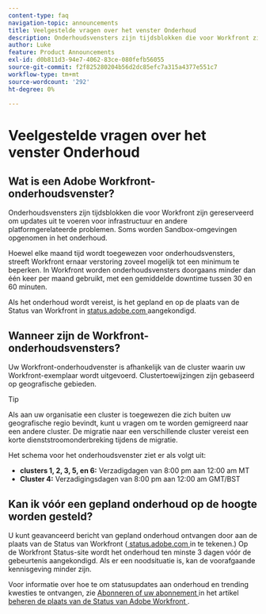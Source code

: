 ```yaml
---
content-type: faq
navigation-topic: announcements
title: Veelgestelde vragen over het venster Onderhoud
description: Onderhoudsvensters zijn tijdsblokken die voor Workfront zijn gereserveerd om updates uit te voeren voor infrastructuur en andere platformgerelateerde problemen. Soms worden Sandbox-omgevingen opgenomen in het onderhoud.
author: Luke
feature: Product Announcements
exl-id: d0b811d3-94e7-4062-83ce-080fefb56055
source-git-commit: f2f825280204b56d2dc85efc7a315a4377e551c7
workflow-type: tm+mt
source-wordcount: '292'
ht-degree: 0%

---
```


# Veelgestelde vragen over het venster Onderhoud

## Wat is een Adobe Workfront-onderhoudsvenster?

Onderhoudsvensters zijn tijdsblokken die voor Workfront zijn gereserveerd om updates uit te voeren voor infrastructuur en andere platformgerelateerde problemen. Soms worden Sandbox-omgevingen opgenomen in het onderhoud.

Hoewel elke maand tijd wordt toegewezen voor onderhoudsvensters, streeft Workfront ernaar verstoring zoveel mogelijk tot een minimum te beperken. In Workfront worden onderhoudsvensters doorgaans minder dan één keer per maand gebruikt, met een gemiddelde downtime tussen 30 en 60 minuten.

Als het onderhoud wordt vereist, is het gepland en op de plaats van de Status van Workfront in [ status.adobe.com ](https://status.adobe.com/) aangekondigd.

## Wanneer zijn de Workfront-onderhoudsvensters?

Uw Workfront-onderhoudvenster is afhankelijk van de cluster waarin uw Workfront-exemplaar wordt uitgevoerd. Clustertoewijzingen zijn gebaseerd op geografische gebieden.

>[!TIP]
>
>Als aan uw organisatie een cluster is toegewezen die zich buiten uw geografische regio bevindt, kunt u vragen om te worden gemigreerd naar een andere cluster. De migratie naar een verschillende cluster vereist een korte dienststroomonderbreking tijdens de migratie. <!--For more information, see [Migrating to another cluster](../../administration-and-setup/administrator-faqs/migrate-to-another-cluster.md).-->

Het schema voor het onderhoudsvenster ziet er als volgt uit:

* **clusters 1, 2, 3, 5, en 6:** Verzadigdagen van 8:00 pm aan 12:00 am MT
* **Cluster 4:** Verzadigingsdagen van 8:00 pm aan 12:00 am GMT/BST

## Kan ik vóór een gepland onderhoud op de hoogte worden gesteld?

U kunt geavanceerd bericht van gepland onderhoud ontvangen door aan de plaats van de Status van Workfront ([ status.adobe.com ](https://status.adobe.com/) in te tekenen.) Op de Workfront Status-site wordt het onderhoud ten minste 3 dagen vóór de gebeurtenis aangekondigd. Als er een noodsituatie is, kan de voorafgaande kennisgeving minder zijn.

Voor informatie over hoe te om statusupdates aan onderhoud en trending kwesties te ontvangen, zie [ Abonneren of uw abonnement ](../../workfront-basics/tips-tricks-and-troubleshooting/understand-the-status-site.md#managing-your-subscription) in het artikel [ beheren de plaats van de Status van Adobe Workfront ](../../workfront-basics/tips-tricks-and-troubleshooting/understand-the-status-site.md).
